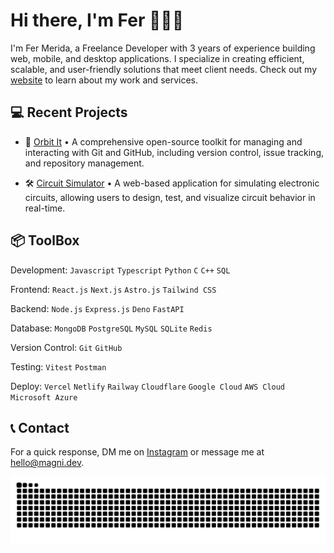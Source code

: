 # Hi there, I'm Fer 🧑🏻‍💻

I'm Fer Merida, a Freelance Developer with 3 years of experience building web, mobile, and desktop applications. I specialize in creating efficient, scalable, and user-friendly solutions that meet client needs. Check out my [website](https://magni.dev "Magni Development") to learn about my work and services.

## 💻 Recent Projects

- 🚀 [Orbit It](https://github.com/fermeridamagni/orbit-it) • A comprehensive open-source toolkit for managing and interacting with Git and GitHub, including version control, issue tracking, and repository management.

- 🛠️ [Circuit Simulator](https://github.com/fermeridamagni/circuit-simulator) • A web-based application for simulating electronic circuits, allowing users to design, test, and visualize circuit behavior in real-time.

## 📦 ToolBox

Development: `Javascript` `Typescript` `Python` `C` `C++` `SQL`

Frontend: `React.js` `Next.js` `Astro.js` `Tailwind CSS`

Backend: `Node.js` `Express.js` `Deno` `FastAPI`

Database: `MongoDB` `PostgreSQL` `MySQL` `SQLite` `Redis`

Version Control: `Git` `GitHub`

Testing: `Vitest` `Postman`

Deploy: `Vercel` `Netlify` `Railway` `Cloudflare` `Google Cloud` `AWS Cloud` `Microsoft Azure`

## 📞 Contact

For a quick response, DM me on [Instagram](https://instagram.com/fermeridamagni "@fermeridamagni") or message me at [hello@magni.dev](mailto:hello@magni.dev).

<picture>
  <source media="(prefers-color-scheme: dark)" srcset="https://raw.githubusercontent.com/fermeridamagni/fermeridamagni/output/github-snake-dark.svg" />
  <source media="(prefers-color-scheme: light)" srcset="https://raw.githubusercontent.com/fermeridamagni/fermeridamagni/output/github-snake.svg" />
  <img alt="Snake animation" src="https://raw.githubusercontent.com/fermeridamagni/fermeridamagni/output/github-snake.svg" />
</picture>
